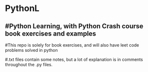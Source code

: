 # PythonL
#Python Learning, with Python Crash course book exercises and examples
----------------------------------------------------------------------

#This repo is solely for book exercises, and will also have leet code problems solved in python

#.txt files contain some notes, but a lot of explanation is in comments throughout the .py files.

